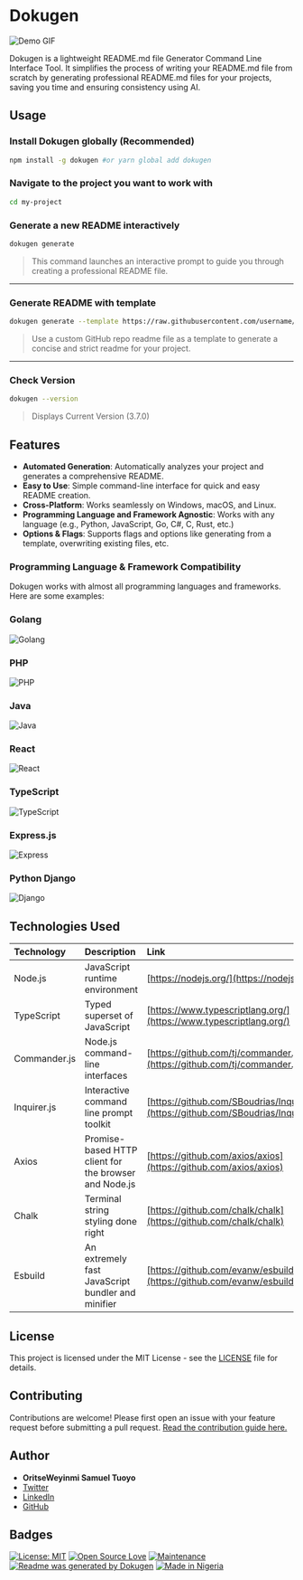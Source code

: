 # Dokugen

![Demo GIF](./public/Demo.gif)

Dokugen is a lightweight README.md file Generator Command Line Interface Tool. It simplifies the process of writing your README.md file from scratch by generating professional README.md files for your projects, saving you time and ensuring consistency using AI.

## Usage

### Install Dokugen globally (Recommended)

```bash
npm install -g dokugen #or yarn global add dokugen 
```

### Navigate to the project you want to work with

```bash
cd my-project
```

### Generate a new README interactively

```bash
dokugen generate
```

> This command launches an interactive prompt to guide you through creating a professional README file.

---

### Generate README with template

```bash
dokugen generate --template https://raw.githubusercontent.com/username/repo-name/blob/main/README.md
```

> Use a custom GitHub repo readme file as a template to generate a concise and strict readme for your project.

---

### Check Version

```bash
dokugen --version
```

> Displays Current Version (3.7.0)

## Features

- **Automated Generation**: Automatically analyzes your project and generates a comprehensive README.
- **Easy to Use**: Simple command-line interface for quick and easy README creation.
- **Cross-Platform**: Works seamlessly on Windows, macOS, and Linux.
- **Programming Language and Framework Agnostic**: Works with any language (e.g., Python, JavaScript, Go, C#, C, Rust, etc.)
- **Options & Flags**: Supports flags and options like generating from a template, overwriting existing files, etc.

### Programming Language & Framework Compatibility

Dokugen works with almost all programming languages and frameworks. Here are some examples:

### Golang

![Golang](./public/go.jpg)

### PHP

![PHP](./public/php.jpg)

### Java

![Java](./public/java.jpg)

### React

![React](./public/react.jpg)

### TypeScript

![TypeScript](./public/typescript.jpg)

### Express.js

![Express](./public/express.jpg)

### Python Django

![Django](./public/django.jpg)

## Technologies Used

| Technology   | Description                                           | Link                                                                                 |
| :----------- | :---------------------------------------------------- | :----------------------------------------------------------------------------------- |
| Node.js      | JavaScript runtime environment                        | [https://nodejs.org/](https://nodejs.org/)                                           |
| TypeScript   | Typed superset of JavaScript                          | [https://www.typescriptlang.org/](https://www.typescriptlang.org/)                   |
| Commander.js | Node.js command-line interfaces                       | [https://github.com/tj/commander.js](https://github.com/tj/commander.js)             |
| Inquirer.js  | Interactive command line prompt toolkit               | [https://github.com/SBoudrias/Inquirer.js](https://github.com/SBoudrias/Inquirer.js) |
| Axios        | Promise-based HTTP client for the browser and Node.js | [https://github.com/axios/axios](https://github.com/axios/axios)                     |
| Chalk        | Terminal string styling done right                    | [https://github.com/chalk/chalk](https://github.com/chalk/chalk)                     |
| Esbuild      | An extremely fast JavaScript bundler and minifier     | [https://github.com/evanw/esbuild](https://github.com/evanw/esbuild)                 |

## License

This project is licensed under the MIT License - see the [LICENSE](LICENSE) file for details.

## Contributing

Contributions are welcome! Please first open an issue with your feature request before submitting a pull request. [Read the contribution guide here.](https://github.com/samueltuoyo15/Dokugen/blob/main/CONTRIBUTION.md)

## Author

- **OritseWeyinmi Samuel Tuoyo**
- [Twitter](https://x.com/TuoyoS26091)
- [LinkedIn](https://www.linkedin.com/in/samuel-tuoyo-8568b62b6)
- [GitHub](https://github.com/samueltuoyo15)

## Badges

[![License: MIT](https://img.shields.io/badge/License-MIT-yellow.svg)](https://opensource.org/licenses/MIT)
[![Open Source Love](https://badges.frapsoft.com/os/v1/open-source.svg?v=103)](https://opensource.org/)
[![Maintenance](https://img.shields.io/badge/Maintained%3F-yes-green.svg)](https://GitHub.com/Naereen/StrapDown.js/graphs/commit-activity)
[![Readme was generated by Dokugen](https://img.shields.io/badge/Readme%20was%20generated%20by-Dokugen-brightgreen)](https://www.npmjs.com/package/dokugen)
[![Made in Nigeria](https://img.shields.io/badge/made%20in-nigeria-008751.svg?style=flat-square)](https://github.com/acekyd/made-in-nigeria)
